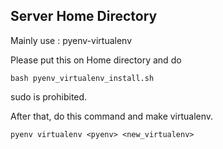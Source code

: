 ## Server Home Directory

Mainly use : pyenv-virtualenv

Please put this on Home directory and do

```
bash pyenv_virtualenv_install.sh
```
sudo is prohibited.

After that, do this command and make virtualenv.

```
pyenv virtualenv <pyenv> <new_virtualenv>
```

